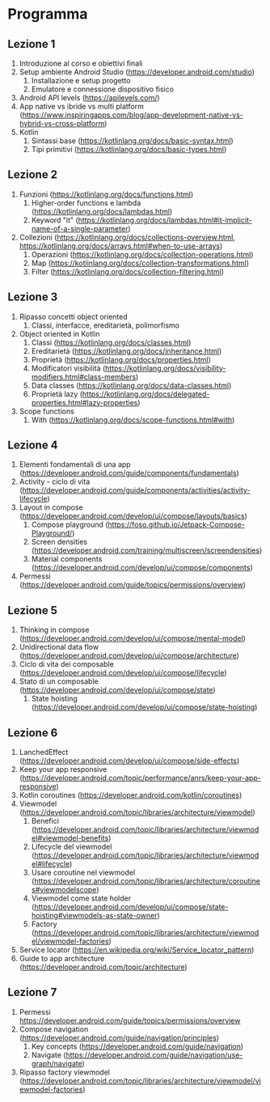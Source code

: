 # Programma

## Lezione 1
1. Introduzione al corso e obiettivi finali
2. Setup ambiente Android Studio (https://developer.android.com/studio)
   1. Installazione e setup progetto
   2. Emulatore e connessione dispositivo fisico
3. Android API levels (https://apilevels.com/)
4. App native vs ibride vs multi platform (https://www.inspiringapps.com/blog/app-development-native-vs-hybrid-vs-cross-platform)
5. Kotlin
   1. Sintassi base (https://kotlinlang.org/docs/basic-syntax.html)
   2. Tipi primitivi (https://kotlinlang.org/docs/basic-types.html)

## Lezione 2
1. Funzioni (https://kotlinlang.org/docs/functions.html)
   1. Higher-order functions e lambda (https://kotlinlang.org/docs/lambdas.html)
   2. Keyword "it" (https://kotlinlang.org/docs/lambdas.html#it-implicit-name-of-a-single-parameter)
2. Collezioni (https://kotlinlang.org/docs/collections-overview.html, https://kotlinlang.org/docs/arrays.html#when-to-use-arrays)
   1. Operazioni (https://kotlinlang.org/docs/collection-operations.html)
   1. Map (https://kotlinlang.org/docs/collection-transformations.html)
   1. Filter (https://kotlinlang.org/docs/collection-filtering.html)

## Lezione 3
1. Ripasso concetti object oriented
   1. Classi, interfacce, ereditarietà, polimorfismo
1. Object oriented in Kotlin
   1. Classi (https://kotlinlang.org/docs/classes.html)
   1. Ereditarietà (https://kotlinlang.org/docs/inheritance.html)
   1. Proprietà (https://kotlinlang.org/docs/properties.html)
   1. Modificatori visibilità (https://kotlinlang.org/docs/visibility-modifiers.html#class-members)
   1. Data classes (https://kotlinlang.org/docs/data-classes.html)
   1. Proprietà lazy (https://kotlinlang.org/docs/delegated-properties.html#lazy-properties)
1. Scope functions
   1. With (https://kotlinlang.org/docs/scope-functions.html#with)

## Lezione 4
1. Elementi fondamentali di una app (https://developer.android.com/guide/components/fundamentals)
1. Activity - ciclo di vita (https://developer.android.com/guide/components/activities/activity-lifecycle)
1. Layout in compose (https://developer.android.com/develop/ui/compose/layouts/basics)
   1. Compose playground (https://foso.github.io/Jetpack-Compose-Playground/)
   1. Screen densities (https://developer.android.com/training/multiscreen/screendensities)
   1. Material components (https://developer.android.com/develop/ui/compose/components)
1. Permessi (https://developer.android.com/guide/topics/permissions/overview)

## Lezione 5
1. Thinking in compose (https://developer.android.com/develop/ui/compose/mental-model)
1. Unidirectional data flow (https://developer.android.com/develop/ui/compose/architecture)
1. Ciclo di vita dei composable (https://developer.android.com/develop/ui/compose/lifecycle)
1. Stato di un composable (https://developer.android.com/develop/ui/compose/state)
   1. State hoisting (https://developer.android.com/develop/ui/compose/state-hoisting)

## Lezione 6
1. LanchedEffect (https://developer.android.com/develop/ui/compose/side-effects)
1. Keep your app responsive (https://developer.android.com/topic/performance/anrs/keep-your-app-responsive)
1. Kotlin coroutines (https://developer.android.com/kotlin/coroutines)
1. Viewmodel (https://developer.android.com/topic/libraries/architecture/viewmodel)
   1. Benefici (https://developer.android.com/topic/libraries/architecture/viewmodel#viewmodel-benefits)
   1. Lifecycle del viewmodel (https://developer.android.com/topic/libraries/architecture/viewmodel#lifecycle)
   1. Usare coroutine nel viewmodel (https://developer.android.com/topic/libraries/architecture/coroutines#viewmodelscope)
   1. Viewmodel come state holder (https://developer.android.com/develop/ui/compose/state-hoisting#viewmodels-as-state-owner)
   1. Factory (https://developer.android.com/topic/libraries/architecture/viewmodel/viewmodel-factories)
1. Service locator (https://en.wikipedia.org/wiki/Service_locator_pattern)
1. Guide to app architecture (https://developer.android.com/topic/architecture)

## Lezione 7
1. Permessi https://developer.android.com/guide/topics/permissions/overview
1. Compose navigation (https://developer.android.com/guide/navigation/principles)
   1. Key concepts (https://developer.android.com/guide/navigation)
   2. Navigate (https://developer.android.com/guide/navigation/use-graph/navigate)
1. Ripasso factory viewmodel (https://developer.android.com/topic/libraries/architecture/viewmodel/viewmodel-factories)